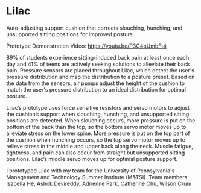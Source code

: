 # Lilac
Auto-adjusting support cushion that corrects slouching, hunching, and unsupported sitting positions for improved posture.

Prototype Demonstration Video: https://youtu.be/P3C4bUmbFt4

89% of students experience sitting-induced back pain at least once each day and 41% of teens are actively seeking solutions to alleviate their back pain. Pressure sensors are placed throughout Lilac, which detect the user's pressure distribution and map the distribution to a posture preset. Based on the data from the sensors, air pumps adjust the height of the cushion to match the user's pressure distribution to an ideal distribution for optimal posture.

Lilac’s prototype uses force sensitive resistors and servo motors to adjust the cushion’s support when slouching, hunching, and unsupported sitting positions are detected. When slouching occurs, more pressure is put on the bottom of the back than the top, so the bottom servo motor moves up to alleviate stress on the lower spine. More pressure is put on the top part of the cushion when hunching occurs, so the top servo motor moves up to relieve stress in the middle and upper back along the neck. Muscle fatigue, tightness, and pain can also occur from straight but unsupported sitting positions. Lilac’s middle servo moves up for optimal posture support.

I prototyped Lilac with my team for the University of Pennsylvania's Management and Technology Summer Institute (M&TSI). Team members: Isabella He, Ashok Devireddy, Adrienne Park, Catherine Chu, Wilson Crum
